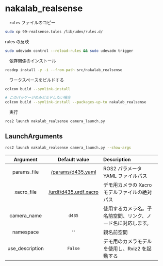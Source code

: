 # nakalab_realsense
　`rules` ファイルのコピー
```bash
sudo cp 99-realsense.tules /lib/udev/rules.d/
```
rules の反映
```bash
sudo udevadm control --reload-rules && sudo udevadm trigger
```
　依存関係のインストール
```bash
rosdep install -y -i --from-path src/nakalab_realsense
```
　ワークスペースをビルドする
```bash
colcon build --symlink-install

# このパッケージのみビルドしたい場合
colcon build --symlink-install --packages-up-to nakalab_realsense
```
　実行
```bash
ros2 launch nakalab_realsense camera_launch.py
```

## LaunchArguments
```bash
ros2 launch nakalab_realsense camera_launch.py --show-args
```
|Argument|Default value|Description|
|:---:|:---:|:---|
|params_file|[/params/d435.yaml](/params/d435.yaml)|ROS2 パラメータ YAML ファイルパス|
|xacro_file|[/urdf/d435.urdf.xacro](/urdf/d435.urdf.xacro)|デモ用カメラの Xacro モデルファイルの絶対パス|
|camera_name|`d435`|使用するカメラ名。子名前空間、リンク、ノード名に対応します。|
|namespace|`''`|親名前空間|
|use_description|`False`|デモ用のカメラモデルを使用し、Rviz2 を起動する|
